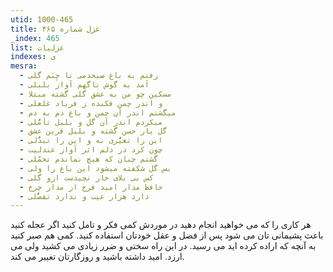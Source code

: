 ```yaml
---
utid: 1000-465
title: غزل شماره ۴۶۵
_index: 465
list: غزلیات
indexes: ی
mesra:
  - رفتم به باغ صبحدمی تا چِنَم گلی
  - آمد به گوش ناگهم آواز بلبلی
  - مسکین چو من به عشق گلی گشته مبتلا
  - و اندر چمن فکنده ز فریاد غلغلی
  - میگشتم اندر آن چمن و باغ دم به دم
  - میکردم اندر آن گل و بلبل تأمُّلی
  - گل یار حسن گشته و بلبل قرین عشق
  - این را تغیُّری نه و این را تبدُّلی
  - چون کرد در دلم اثر آواز عندلیب
  - گشتم چنان که هیچ نماندم تحمّلی
  - بس گل شکفته میشود این باغ را ولی
  - کس بی بلای خار نچیدست ازو گلی
  - حافظ مدار امید فرج از مدار چرخ
  - دارد هزار عیب و ندارد تفضُّلی
---
```

هر کاری را که می خواهید انجام دهید در موردش کمی فکر و تامل کنید اگر عجله کنید باعث پشیمانی تان می شود پس از فضل و عقل خودتان استفاده کنید. کمی هم صبر کنید به آنچه که اراده کرده اید می رسید. در این راه سختی و ضرر زیادی می کشید ولی می ارزد. امید داشته باشید و روزگارتان تغییر می کند.
